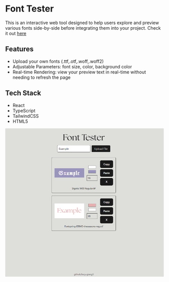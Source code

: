 # Font Tester
This is an interactive web tool designed to help users explore and preview various fonts side-by-side before integrating them into your project. Check it out [here](https://lucy-giang3.github.io/font-tester/)

## Features
- Upload your own fonts (.ttf,.otf,.woff,.woff2)
- Adjustable Parameters: font size, color, background color
- Real-time Rendering: view your preview text in real-time without needing to refresh the page

## Tech Stack
- React
- TypeScript
- TailwindCSS
- HTML5

![Font Tester Screenshot](./example1.PNG)
